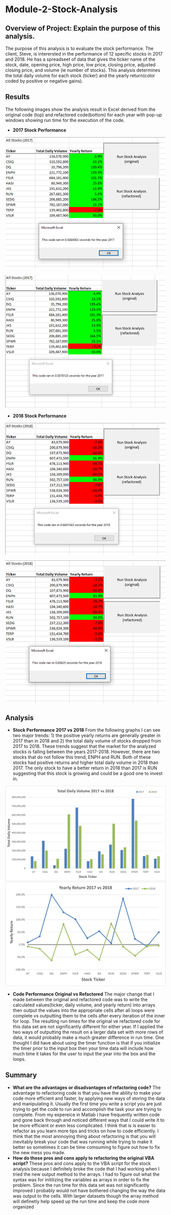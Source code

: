 # Module-2-Stock-Analysis

## Overview of Project: Explain the purpose of this analysis.
   The purpose of this analysis is to evaluate the stock performance. The client, Steve, is interersted in the performance of 12 specific stocks in 2017 and 2018. He has a    spreadseet of data that gives the ticker name of the stock, date, opening price, high price, low price, closing price, adjusted closing price, and volume (ie number of stocks). This analysis determines the total daily volume for each stock (ticker) and the yearly return(color coded by positive or negative gains).      

## Results 
  The following images show the analysis result in Excel derived from the original code (top) and refactored code(bottom) for each year with pop-up windows showing run time for the execution of the code.
  
  - **2017 Stock Performance**

![2017 Original](https://github.com/nsmeltz/Module-2-Stock-Analysis/blob/16553dd62d3dbc7f707c5c20db96313ee8f33b55/Resources/2017_original.png "2017 Original")

![2017 Refactored](https://github.com/nsmeltz/Module-2-Stock-Analysis/blob/e4ebac96b39ec2300f349af462cf71b2827291f3/Resources/2017_refactored.png "2017 Refactored")
 
  - **2018 Stock Performance**

![2018 Original](https://github.com/nsmeltz/Module-2-Stock-Analysis/blob/e4ebac96b39ec2300f349af462cf71b2827291f3/Resources/2018_original.png)  

![2018 Refactored](https://github.com/nsmeltz/Module-2-Stock-Analysis/blob/e4ebac96b39ec2300f349af462cf71b2827291f3/Resources/2018_refactored.png)

## Analysis
  - **Stock Performance 2017 vs 2018**
    From the following graphs I can see two major trends: 1) the positive yearly returns are generally greater in 2017 than in 2018 and 2) the total daily volume of stocks dropped from 2017 to 2018. These trends suggest that the market for the analyzed stocks is falling between the years 2017-2018. However, there are two stocks that do not follow this trend, ENPH and RUN. Both of these stocks had positive returns and higher total daily volume in 2018 than 2017. The only stock to have a better return in 2018 than 2017 is RUN suggesting that this stock is growing and could be a good one to invest in. 

![TotalDailyVolume](https://github.com/nsmeltz/Module-2-Stock-Analysis/blob/6eeb04f64e5f1894c1299b495fd44df1a651f4ef/Resources/TotalDailyVolume.png)
![YearlyReturn](https://github.com/nsmeltz/Module-2-Stock-Analysis/blob/6eeb04f64e5f1894c1299b495fd44df1a651f4ef/Resources/YearlyReturn.png)

  - **Code Performance Original vs Refactored**
    The major change that I made between the original and refactored code was to write the calculated values(ticker, daily volume, and yearly return) into arrays then output the values into the appropriate cells after all loops were complete vs outputting them to the cells after every iteration of the inner for loop. The resulting run times for the original ve refactored code for this data set are not significantly different for either year. If I applied the two ways of outputting the result on a larger data set with more rows of data, it would probably make a much greater difference in run time. One thought I did have about using the timer function is that if you initialize the timer prior to the input box then your time data will include how much time it takes for the user to input the year into the box and the loops.  
  

## Summary 
  - **What are the advantages or disadvantages of refactoring code?**
    The advantage to refactoring code is that you have the abliity to make your code more efficient and faster, by applying new ways of storing the data and manipulating it. Usually the first time you write a script you are just trying to get the code to run and accomplish the task your are trying to complete. From my expereice in Matlab I have frequently written code and gone back through and noticed different ways that I could write it to be more efficient or even less complicated. I think that is is easier to refactor as you learn more tips and tricks on how to code efficiently. I think that the most annnoying thing about refactoring is that you will inevitably break your code that was running while trying to make it better so sometimes it can be time comsuming to figure out how to fix the new mess you made.  
  - **How do these pros and cons apply to refactoring the original VBA script?**
   These pros and cons apply to the VBA script for the stock analysis because I definitely broke the code that I had working when I tried the new output method to the arrays. I had to figure out what the syntax was for initilizing the variables as arrays in order to fix the problem. Since the run time for this data set was not significantly improved I probably would not have bothered changing the way the data was output to the cells. With larger datasets though the array method will definetly help speed up the run time and keep the code more organized
